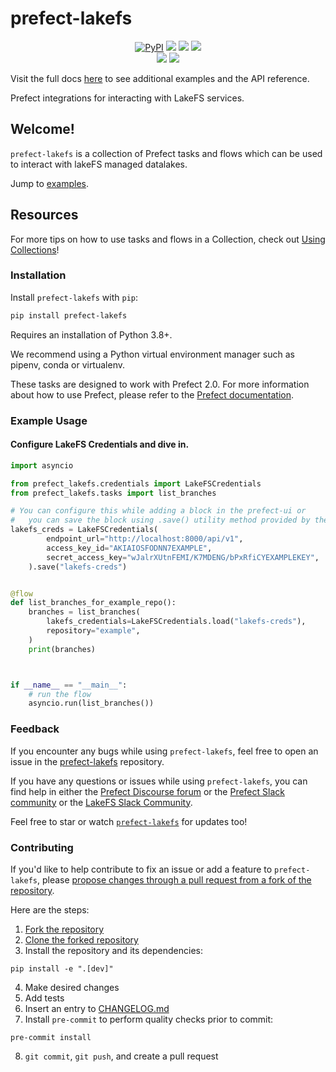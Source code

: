 # prefect-lakefs

<p align="center">
    <!--- Insert a cover image here -->
    <!--- <br> -->
    <a href="https://pypi.python.org/pypi/prefect-lakefs/" alt="PyPI version">
        <img alt="PyPI" src="https://img.shields.io/pypi/v/prefect-lakefs?color=0052FF&labelColor=090422"></a>
    <a href="https://github.com/limx0/prefect-lakefs/" alt="Stars">
        <img src="https://img.shields.io/github/stars/limx0/prefect-lakefs?color=0052FF&labelColor=090422" /></a>
    <a href="https://pypistats.org/packages/prefect-lakefs/" alt="Downloads">
        <img src="https://img.shields.io/pypi/dm/prefect-lakefs?color=0052FF&labelColor=090422" /></a>
    <a href="https://github.com/limx0/prefect-lakefs/pulse" alt="Activity">
        <img src="https://img.shields.io/github/commit-activity/m/limx0/prefect-lakefs?color=0052FF&labelColor=090422" /></a>
    <br>
    <a href="https://prefect-community.slack.com" alt="Slack">
        <img src="https://img.shields.io/badge/slack-join_community-red.svg?color=0052FF&labelColor=090422&logo=slack" /></a>
    <a href="https://discourse.prefect.io/" alt="Discourse">
        <img src="https://img.shields.io/badge/discourse-browse_forum-red.svg?color=0052FF&labelColor=090422&logo=discourse" /></a>
</p>

Visit the full docs [here](https://limx0.github.io/prefect-lakefs) to see additional examples and the API reference.

Prefect integrations for interacting with LakeFS services.


## Welcome!

`prefect-lakefs` is a collection of Prefect tasks and flows which can be used to interact with lakeFS managed datalakes.

Jump to [examples](#example-usage).


## Resources

For more tips on how to use tasks and flows in a Collection, check out [Using Collections](https://docs.prefect.io/collections/usage/)!

### Installation

Install `prefect-lakefs` with `pip`:

```bash
pip install prefect-lakefs
```

Requires an installation of Python 3.8+.

We recommend using a Python virtual environment manager such as pipenv, conda or virtualenv.

These tasks are designed to work with Prefect 2.0. For more information about how to use Prefect, please refer to the [Prefect documentation](https://docs.prefect.io/).

### Example Usage

#### Configure LakeFS Credentials and dive in.

```python
import asyncio

from prefect_lakefs.credentials import LakeFSCredentials
from prefect_lakefs.tasks import list_branches

# You can configure this while adding a block in the prefect-ui or
#   you can save the block using .save() utility method provided by the block.
lakefs_creds = LakeFSCredentials(
        endpoint_url="http://localhost:8000/api/v1",
        access_key_id="AKIAIOSFODNN7EXAMPLE",
        secret_access_key="wJalrXUtnFEMI/K7MDENG/bPxRfiCYEXAMPLEKEY",
    ).save("lakefs-creds")


@flow
def list_branches_for_example_repo():
    branches = list_branches(
        lakefs_credentials=LakeFSCredentials.load("lakefs-creds"),
        repository="example",
    )
    print(branches)



if __name__ == "__main__":
    # run the flow
    asyncio.run(list_branches())
```


### Feedback

If you encounter any bugs while using `prefect-lakefs`, feel free to open an issue in the [prefect-lakefs](https://github.com/limx0/prefect-lakefs) repository.

If you have any questions or issues while using `prefect-lakefs`, you can find help in either the [Prefect Discourse forum](https://discourse.prefect.io/) or the [Prefect Slack community](https://prefect.io/slack) or the [LakeFS Slack Community](https://go.lakefs.io/JoinSlack).

Feel free to star or watch [`prefect-lakefs`](https://github.com/limx0/prefect-lakefs) for updates too!

### Contributing

If you'd like to help contribute to fix an issue or add a feature to `prefect-lakefs`, please [propose changes through a pull request from a fork of the repository](https://docs.github.com/en/pull-requests/collaborating-with-pull-requests/proposing-changes-to-your-work-with-pull-requests/creating-a-pull-request-from-a-fork).

Here are the steps:

1. [Fork the repository](https://docs.github.com/en/get-started/quickstart/fork-a-repo#forking-a-repository)
2. [Clone the forked repository](https://docs.github.com/en/get-started/quickstart/fork-a-repo#cloning-your-forked-repository)
3. Install the repository and its dependencies:
```
pip install -e ".[dev]"
```
4. Make desired changes
5. Add tests
6. Insert an entry to [CHANGELOG.md](https://github.com/limx0/prefect-lakefs/blob/main/CHANGELOG.md)
7. Install `pre-commit` to perform quality checks prior to commit:
```
pre-commit install
```
8. `git commit`, `git push`, and create a pull request
